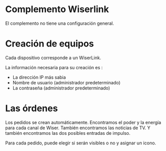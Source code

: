 # Complemento Wiserlink

El complemento no tiene una configuración general.

# Creación de equipos 

Cada dispositivo corresponde a un WiserLink.

La información necesaria para su creación es :

-   La dirección IP más sabia
-   Nombre de usuario (administrador predeterminado)
-   La contraseña (administrador predeterminado)

# Las órdenes 

Los pedidos se crean automáticamente. Encontramos el poder y la energía para cada canal de Wiser. También encontramos las noticias de TV. Y también encontramos las dos posibles entradas de impulso.

Para cada pedido, puede elegir si serán visibles o no y asignar un icono.
